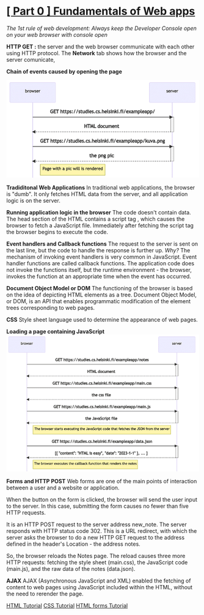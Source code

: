 
# [[ Part 0 ] Fundamentals of Web apps](https://fullstackopen.com/en/part0/fundamentals_of_web_apps)

*The 1st rule of web development: Always keep the Developer Console open on your web browser with console open*
  
**HTTP GET :** the server and the web browser communicate with each other using HTTP protocol. The **Network** tab shows how the browser and the server comunicate,
  
**Chain of events caused by opening the page**

![PageEventsDiagram](image.png)
  

**Tradiditonal Web Applications**
In traditional web applications, the browser is "dumb". It only fetches HTML data from the server, and all application logic is on the server.

**Running application logic in the browser**
The code doesn't contain data. The head section of the HTML contains a script tag , which causes the browser to fetch a JavaScript file. Immediately after fetching the script tag the browser begins to execute the code.

**Event handlers and Callback functions**
The request to the server is sent on the last line, but the code to handle the response is further up.
*Why?*
The mechanism of invoking event handlers is very common in JavaScript. Event handler functions are called callback functions. The application code does not invoke the functions itself, but the runtime environment - the browser, invokes the function at an appropriate time when the event has occurred.

**Document Object Model or DOM**
The functioning of the browser is based on the idea of depicting HTML elements as a tree.
Document Object Model, or DOM, is an API that enables programmatic modification of the element trees corresponding to web pages.

**CSS**
Style sheet language used to determine the appearance of web pages.

**Loading a page containing JavaScript**
![LoadingWithJavaScript](image-1.png)

**Forms and HTTP POST**
Web forms are one of the main points of interaction between a user and a website or application.

When the button on the form is clicked, the browser will send the user input to the server. In this case, submitting the form causes no fewer than five HTTP requests.

It is an HTTP POST request to the server address new_note. The server responds with HTTP status code 302. This is a URL redirect, with which the server asks the browser to do a new HTTP GET request to the address defined in the header's Location - the address notes.

So, the browser reloads the Notes page. The reload causes three more HTTP requests: fetching the style sheet (main.css), the JavaScript code (main.js), and the raw data of the notes (data.json).

**AJAX**
AJAX (Asynchronous JavaScript and XML) enabled the fetching of content to web pages using JavaScript included within the HTML, without the need to rerender the page.
  
[HTML Tutorial](https://developer.mozilla.org/en-US/docs/Learn/Getting_started_with_the_web/HTML_basics)
[CSS Tutorial](https://developer.mozilla.org/en-US/docs/Learn/Getting_started_with_the_web/CSS_basics)
[HTML forms Tutorial](https://developer.mozilla.org/en-US/docs/Learn/Forms/Your_first_form)
